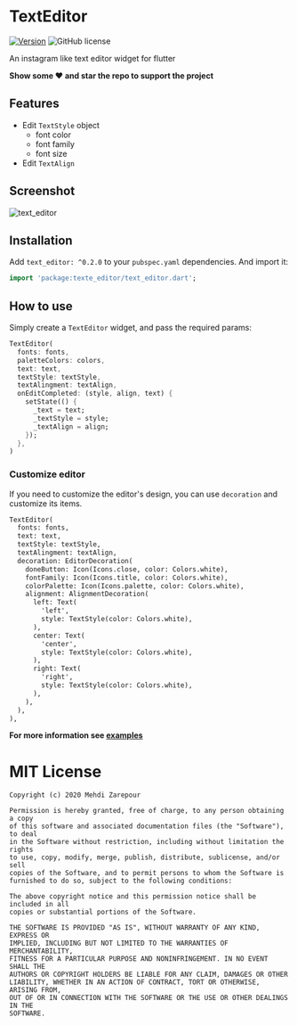 # TextEditor

[![Version](https://img.shields.io/pub/v/text_editor.svg)](https://pub.dev/packages/text_style_editor)
![GitHub license](https://img.shields.io/badge/license-MIT-blue.svg?style=flat)

An instagram like text editor widget for flutter

**Show some ❤️ and star the repo to support the project**

## Features

- Edit `TextStyle` object
  - font color
  - font family
  - font size
- Edit `TextAlign`


## Screenshot

![text_editor](https://user-images.githubusercontent.com/8446770/99151584-983af680-26b1-11eb-929e-f49df5c69bb2.gif)

## Installation

Add `text_editor: ^0.2.0` to your `pubspec.yaml` dependencies. And import it:

```dart
import 'package:texte_editor/text_editor.dart';
```

## How to use

Simply create a `TextEditor` widget, and pass the required params:

```dart
TextEditor(
  fonts: fonts,
  paletteColors: colors,
  text: text,
  textStyle: textStyle,
  textAlingment: textAlign,
  onEditCompleted: (style, align, text) {
    setState(() {
      _text = text;
      _textStyle = style;
      _textAlign = align;
    });
  },
)
```

### Customize editor

If you need to customize the editor's design, you can use `decoration` and customize its items.

```diff
TextEditor(
  fonts: fonts,
  text: text,
  textStyle: textStyle,
  textAlingment: textAlign,
  decoration: EditorDecoration(
    doneButton: Icon(Icons.close, color: Colors.white),
    fontFamily: Icon(Icons.title, color: Colors.white),
    colorPalette: Icon(Icons.palette, color: Colors.white),
    alignment: AlignmentDecoration(
      left: Text(
        'left',
        style: TextStyle(color: Colors.white),
      ),
      center: Text(
        'center',
        style: TextStyle(color: Colors.white),
      ),
      right: Text(
        'right',
        style: TextStyle(color: Colors.white),
      ),
    ),
  ),
),
```

**For more information see [examples](https://github.com/mehdizarepour/text_editor/blob/master/example/lib/main.dart)**

# MIT License

```
Copyright (c) 2020 Mehdi Zarepour

Permission is hereby granted, free of charge, to any person obtaining a copy
of this software and associated documentation files (the "Software"), to deal
in the Software without restriction, including without limitation the rights
to use, copy, modify, merge, publish, distribute, sublicense, and/or sell
copies of the Software, and to permit persons to whom the Software is
furnished to do so, subject to the following conditions:

The above copyright notice and this permission notice shall be included in all
copies or substantial portions of the Software.

THE SOFTWARE IS PROVIDED "AS IS", WITHOUT WARRANTY OF ANY KIND, EXPRESS OR
IMPLIED, INCLUDING BUT NOT LIMITED TO THE WARRANTIES OF MERCHANTABILITY,
FITNESS FOR A PARTICULAR PURPOSE AND NONINFRINGEMENT. IN NO EVENT SHALL THE
AUTHORS OR COPYRIGHT HOLDERS BE LIABLE FOR ANY CLAIM, DAMAGES OR OTHER
LIABILITY, WHETHER IN AN ACTION OF CONTRACT, TORT OR OTHERWISE, ARISING FROM,
OUT OF OR IN CONNECTION WITH THE SOFTWARE OR THE USE OR OTHER DEALINGS IN THE
SOFTWARE.
```
